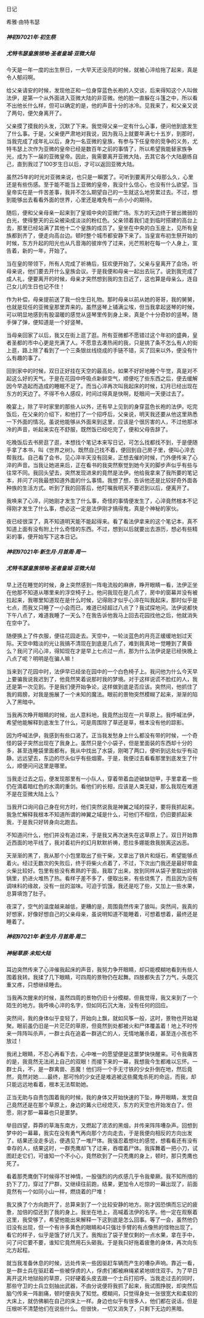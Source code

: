 日记

希雅·由特韦瑟

##### 神初97021年·初生祭
##### 尤特韦瑟皇族领地·圣者皇城·亚微大陆

今天是一年一度的出生祭日，一大早天还没亮的时候，就被心淬给拖了起来，真是令人郁闷啊。

给父亲请安的时候，发现他正和一位身穿蓝色长袍的人交谈，后来得知这个人叫做法伊，是第一个从外面进入亚微大陆的非亚微。他的脸一直躲在斗篷之中，所以看不出他长什么样，但可以确定的是，他的声音十分的冰冷。见我来了，和父亲又说了两句，便欠身离开了。

父亲摸了摸我的头发，沉默了下来。我觉得父亲一定有什么心事，便问他到底发生了什么事。于是，父亲便严肃地对我说，因为我马上就要年满七十五岁，到那时，当我完成了成年礼以后，身为一名亚微的皇族，有参与下任皇帝的竞争的义务，尤特韦瑟上次作为亚微的皇帝已经是数百年之前的事情了，所以希望我能替家族争光，成为下一届的亚微皇帝。因此，我需要离开亚微大陆，去其它各个大陆磨练自己，直到我过了100岁生日以后，才可以返回亚微大陆。

虽然25年的时光对亚微来说，也只是一瞬罢了。可听到要离开父母那么久，心里还是有些伤感。至于能不能当上亚微的皇帝，我没什么信心，也没有什么欲望。当皇帝实在是一件苦差事，我并不怎么期望自己的一生就这么地劳累过去。不过，想到能够出去看看外面的世界，心里还是难免有一点小小的期待。

随后，便和父亲母亲一起来到了皇城中央的亚微广场。东方的天边终于冒出微弱的白光，使得整天的云朵被染成淡淡的粉红色。父亲领着我们走到临时搭建的高台上去，那里已经站满了其他十二个皇族的成员了。皇坐在中央的白玉座上，见所有皇族都到齐了，便走向高台边。顿时整个城市都安静下来了。当皇宣布初生祭开始的时候，东方升起的阳光也从凡音海的彼岸传了过来，光芒照射在每一个人身上，宣告着，新的一年，开始了。

当在皇的带领下，所有人完成了祈祷后，狂欢便开始了。父亲与皇离开了会场，听母亲说，他们要去开什么皇族会议。于是我便和母亲一起出去玩了。说到我完成了成人礼，便要离开的时候，母亲才突然想到我的生日近了，这也算是母亲么，连自己女儿的生日也记不住！

作为补偿，母亲提前送了我一份生日礼物。那时母亲以前从她的哥哥，我的舅舅，也就是现任的亚微皇那里弄来的。虽然竖琴上铺满尘埃，但当我拿起竖琴的时候，可以明显地感到有股温暖的感觉从竖琴里传到身上来，真是个十分奇妙的竖琴。随手弹了弹，便知道是一个好竖琴。

当母亲回家了以后，我又在街上逛了逛。所有亚微都不愿错过这个年初的盛典，皇者圣都的市中心更是充满了人。不愿意去凑热闹的我，只是挑了条不怎么有人的街上逛，路上除了看到了一个三条银丝线绕成的手链不错，买了回来以外，便没有什么有趣的事了。

回到家中的时候，双日正好挂在天空的最高处，如果不好好地睡个午觉，真是对不起这么好的天气。于是在花园中呼吸点新鲜空气，顺便吃了些东西之后，便去缓解因今早造起而造成的睡眠不足了。而当心淬再次叫我起床的时候，幻月已经出现在东方的天边了。不得不令人感叹，时间过得真是快啊，眨眼间一天便过去了。

晚宴上，除了平时家里的那些人以外，还有早上见到的身穿蓝色长袍的法伊。吃完饭后，在父亲的介绍下，和他打了一个招呼后，父亲说，明天我还要从他这里熟悉一下外面的情况。虽说他能够从外面来到这里，应该是个很厉害的人，不过他那冰冷的声音，听起来实在不舒服，既然饭已经吃完了，便和父母告辞了。

吃晚饭后去书房逛了逛，本想找个笔记本来写日记，可怎么找都找不到，于是便随手拿了本书，叫《世界之树》。既然自己找不着，便回到自己房子里，便叫心淬去帮我找。自己看了会书，见心淬半天没有回来，正想去催的时候，门外便传来了心淬的声音。当我让她进来后，正在看书的我突然察觉到她今天的脚步声似乎有些与往常不同。我回头望去，突然发现进来的竟然是法伊。他给我拿来了我所要的笔记本，并问了问我最想知道外面的什么事情。我想了想，告诉他还是比较好奇外面各种族的生活方式。听到了我的回答后，他叮嘱我明天不要迟到以后，便离开了。

我唤来了心淬，问她刚才发生了什么事，奇怪的事情便发生了，心淬竟然根本不记得刚才发生了什么事，想必这一定是法伊刚才搞得鬼，真是个神秘的家伙。

夜已经很深了，真不知道明天能不能起得来。看了看法伊拿来的这个笔记本，真不知道上面有没有附上什么奇怪的东西。不过，想到以后就要出去游历，想必有些精彩的事，便开始写下这本日记。

##### 神初97021年·新生月·月首周·周一
##### 尤特韦瑟皇族领地·圣者皇城·亚微大陆


早上还在睡觉的时候，身上突然感到一阵电流般的麻痹，睁开眼睛一看，法伊正坐在他那不知道从哪里来的浮空椅子上。他问我现在是几点了，房中的窗幕并没有被拉起来，我哪里知道现在是什么时候，记得刚才似乎心淬在叫我起床，那时似乎是七点，而我又只睡了一小会而已，难道已经超过八点了？我试探地问。法伊说都快下午八点了，难道我睡了一天么？在我告诉他我马上回去花园找他之后，他就消失在空中了。

随便换上了件衣服，便往花园走去。天空中，一轮淡蓝色的月亮正缓缓地划过天际。天空中黯淡的光让我搞不清现在到底是几点了，难到我真地一觉睡到了黄昏么？我问了问心淬，得知现在才是早上七点过一点，那为什么法伊说是已经快晚上八点了呢？明明是在骗人嘛！

当来到了花园中时，法伊早已经坐在园中的一个白色椅子上。我问他为什么今天早上要骗我说我迟到了，他竟然笑着说那时我的梦境。对于这样说谎不脸红的人，我还是第一次见到。于是我们便开始争论，这样做到底是否应该。突然间，他抓住了我的肩膀，对我是施展了一个未知的魔法。眼前的景物突然模糊了起来，渐渐的陷入了黑暗中。

当我再次睁开眼睛的时候，出人意料地，我竟然出现在一片草原上。我呼喊法伊，希望他能解释到底发生了什么，可是周围除了草还是草，根本没有他的踪影。

因为呼喊法伊，我感到有些口渴了。正当我发愁身上什么都没有带的时候，一个奇怪的袋子突然出现在了我身上。虽然只是个小袋子，但是里面装的东西却十分的多，甚至连睡袋里面都有。我从中找出了水袋，刚喝了两口，便听到远处似乎有动静。远远望去，东边的尽头似乎有些烟雾。于是，我便过去看看那里到底发生了什么，顺便问问这里是哪里。

当我走过去之后，便发现那里有一小队人，穿着带着血迹破缺铠甲，手里拿着一些仍在滴着暗红色的水滴的重剑。看他们的长相，应该是人类无疑，那么我现在难道不是在亚微大陆上么？

当我开口询问自己身在何方时，他们突然说我是神翼之域的探子，要将我抓起来。我急忙解释我根本不知道所谓的神翼之域是什么，可他们不相信，仍旧要抓起来我，于是我只好转身向北跑去。

不知道问什么，他们并没有追过来，于是我又再次迷失在这草原上了。双日开始靠近西面的地平线了，我对着初升的幻月默默祈祷，愿拉多娜能救我脱离这凶恶。

天渐渐的黑了，我从那个小包里取出了些干柴，又拿出了铁片和燧石，希望能够点着火。经过无数次的失败后，终于将柴火点着了，不过，下次出门我还是最好带盒火柴比较好。包里有些没有煮熟的干面，我取了出来，放到同样从袋子里取出的铁锅里，扔进火堆热了热。看样子差不多了，便取出来，有些烧焦了，而且因为没有调味料的缘故，没有一丝的滋味。可迫于饥饿，我还是吃了些，又加上一些水果，总算填饱了肚子。

夜深了，空气的温度越来越低，更糟的是，周围竟然传来了狼叫。突然间，我真的好想家，好像好想自己的父亲母亲，虽说明知道不能睡着，可想着想着，最终还是睡着了。

##### 神初97021年·新生月·月首周·周二
##### 神秘草原·未知大陆

耳边突然传来了心淬催我起床的声音，我努力争开眼睛，却只能模糊地看到有些人围着我转。我揉了几下眼睛，可四周的景物仍在起舞。四肢都失去了力气，头既沉重又疼，只想继续睡去。

当我再次醒来的时候，虽然四周的景物仍旧十分模糊，但我觉得，我又来到了一个陌生的地方。我呼唤心淬的名字，但如同石沉大海，没有任何的回应。

突然间，我的身体似乎变轻了，开始向上飘，就如风筝一般，这时，景物也开始凝聚。眼前虽仍旧是一片茫茫的草原，但竟然到处都被火和尸体覆盖着！地上不时传来一阵阵叫杀声，一群士兵在追着一群逃亡的人，无情地屠杀着，甚至连小孩也不放过！

我闭上眼睛，不忍心再看下去，心中唯一的愿望便是这噩梦快快醒来。可令我痛苦的是，我竟然无法闭上自己的双眼！而接下来的一幕，我想我今生都难以忘怀。一群士兵，不，是一群禽兽、恶魔！他们将一个手无寸铁的少女扑倒在地，然后竟然，竟然对她……最终，那可怜的少女还是难逃被这些魔鬼杀死的命运，而我，却只能远远地看着，根本无法帮助她。

正当无助与自责包围着我的时候，我的身体又开始快速的下坠，睁开眼睛，发觉自己竟然还是在那个草原上，身边的篝火已经熄灭，东方的天空也开始发白了。但愿，刚才那一幕幕也只是噩梦。

举目四望，莽莽的草海东南方，又燃起了浓浓的黑烟，并传来阵阵嘈杂声。回想到梦中的一幕幕，我实在没有勇气再向那个方向走去，于是我便向相反的方向出发了。结果还没走多远，便遇见了一堆尸体。我强忍着想吐的感觉，想看看还有没有幸存的人，结果这时，一群秃鹰却飞了过来，吞噬着尸体。我挥舞着一把小刀，试图赶走它们，可谁知一个不小心，竟然砍到了一只秃鹰的身上，顿时，那只秃鹰也死了。

看着那秃鹰倒下时候得不甘神情，一股强烈的内疚感几乎令我晕厥。我不知所措的扔下了刀，穿过了尸群，又继续往前跑，结果，更加令人吃惊的一幕出现了，前面竟然有一个如同小山一样，燃烧着的尸堆！

我又换了个方向跑开了，总算来到了一个比较安静的地方。刚才因恐惧而忘记的疲惫，加倍的偿还到了我的身上。我坐在地上，高喊着法伊的名字。他一定在观察着这里，我受够了，希望他能出来解释一下这到底是怎么回事。等了一会，虽然他仍旧没有出现，但一个有许多黄色的眼睛和4只强壮手臂的有点像熊的怪物出现了。看它的样子，似乎是饿了好几天了。我掏出了袋子里仅剩的一点水果，拿在手中，问了问它要不要，谁知它竟然用石头砸我。于是我只好拖着疲惫的身体，再次向东北方起程。

就当我准备休息的时候，远处传来一些因驱赶车辆而产生的嘈杂声响。靠近一看，是一群士兵在驱赶着一些被俘虏的人，俘虏们都被麻绳紧紧地绑住双手。为了早日离开这片地狱般的草原，只好硬着头皮去跟一个士兵打招呼。当我走过去的同时，那些守卫的士兵立刻抽出武器，不由分说便将我抓了起来，我试图挣脱，却突然后脑勺传来一阵剧痛，顿时便丧失了知觉。模糊间，只觉得身处一张很宽大和柔软的大床上，就仿佛躺在自己的床上一样。身边也似乎有很多人，他们都在说话，但是压根听不清楚他们在说些什么。但很快，一切又消失了，只剩下无边的黑暗。
